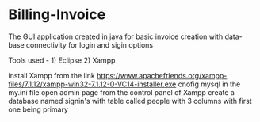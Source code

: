 # Billing-Invoice

The GUI application created in java for basic invoice creation with data-base connectivity for login and sigin options 

Tools used - 1) Eclipse
             2) Xampp

install Xampp from the link https://www.apachefriends.org/xampp-files/7.1.12/xampp-win32-7.1.12-0-VC14-installer.exe
cnofig mysql in the my.ini file 
open admin page from the control panel of Xampp create a database named signin's with table called people with 3 columns 
with first one being primary 
